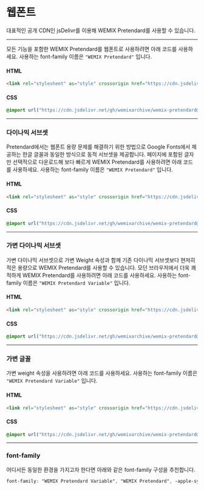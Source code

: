 # 웹폰트

대표적인 공개 CDN인 jsDelivr를 이용해 WEMIX Pretendard를 사용할 수 있습니다.

---

모든 기능을 포함한 WEMIX Pretendard를 웹폰트로 사용하려면 아래 코드를 사용하세요. 사용하는 font-family 이름은 `"WEMIX Pretendard"` 입니다.

#### HTML

```html
<link rel="stylesheet" as="style" crossorigin href="https://cdn.jsdelivr.net/gh/wemixarchive/wemix-pretendard@v1.0.0/dist/web/static/wemixpretendard.css" />
```

#### CSS

```css
@import url("https://cdn.jsdelivr.net/gh/wemixarchive/wemix-pretendard@v1.0.0/dist/web/static/wemixpretendard.css");
```

---

### 다이나믹 서브셋

Pretendard에서는 웹폰트 용량 문제를 해결하기 위한 방법으로 Google Fonts에서 제공하는 한글 글꼴과 동일한 방식으로 동적 서브셋을 제공합니다. 페이지에 포함된 글자만 선택적으로 다운로드해 보다 빠르게 WEMIX Pretendard를 사용하려면 아래 코드를 사용하세요. 사용하는 font-family 이름은 `"WEMIX Pretendard"` 입니다.

#### HTML

```html
<link rel="stylesheet" as="style" crossorigin href="https://cdn.jsdelivr.net/gh/wemixarchive/wemix-pretendard@v1.0.0/dist/web/static/wemixpretendard-dynamic-subset.css" />
```

#### CSS

```css
@import url("https://cdn.jsdelivr.net/gh/wemixarchive/wemix-pretendard@v1.0.0/dist/web/static/wemixpretendard-dynamic-subset.css");
```

---

### 가변 다이나믹 서브셋

가변 다이나믹 서브셋으로 가변 Weight 속성과 함께 기존 다이나믹 서브셋보다 현저히 적은 용량으로 WEMIX Pretendard를 사용할 수 있습니다. 모던 브라우저에서 더욱 쾌적하게 WEMIX Pretendard를 사용하려면 아래 코드를 사용하세요. 사용하는 font-family 이름은 `"WEMIX Pretendard Variable"` 입니다.

#### HTML

```html
<link rel="stylesheet" as="style" crossorigin href="https://cdn.jsdelivr.net/gh/wemixarchive/wemix-pretendard@v1.0.0/dist/web/variable/wemixpretendardvariable-dynamic-subset.css" />
```

#### CSS

```css
@import url("https://cdn.jsdelivr.net/gh/wemixarchive/wemix-pretendard@v1.0.0/dist/web/variable/wemixpretendardvariable-dynamic-subset.css");
```

---

### 가변 글꼴

가변 weight 속성을 사용하려면 아래 코드를 사용하세요. 사용하는 font-family 이름은 `"WEMIX Pretendard Variable"` 입니다.

#### HTML

```html
<link rel="stylesheet" as="style" crossorigin href="https://cdn.jsdelivr.net/gh/wemixarchive/wemix-pretendard@v1.0.0/dist/web/variable/wemixpretendardvariable.css" />
```

#### CSS

```css
@import url("https://cdn.jsdelivr.net/gh/wemixarchive/wemix-pretendard@v1.0.0/dist/web/variable/wemixpretendardvariable.css");
```

---

### font-family

어디서든 동일한 환경을 가지고자 한다면 아래와 같은 font-family 구성을 추천합니다.

```css
font-family: "WEMIX Pretendard Variable", "WEMIX Pretendard", -apple-system, BlinkMacSystemFont, system-ui, Roboto, "Helvetica Neue", "Segoe UI", "Apple SD Gothic Neo", "Noto Sans KR", "Malgun Gothic", "Apple Color Emoji", "Segoe UI Emoji", "Segoe UI Symbol", sans-serif;
```

